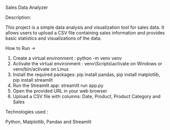 Sales Data Analyzer

Description:

This project is a simple data analysis and visualization tool for sales data. It allows users to upload a CSV file containing sales information and provides basic statistics and visualizations of the data.

How to Run ->

1. Create a virtual environment : python -m venv venv
2. Activate the virtual environment : venv\Scripts\activate on Windows or venv/bin/activate on Linux
3. Install the required packages: pip install pandas,
                                  pip install matplotlib,
                                  pip install streamlit
4. Run the Streamlit app: streamlit run app.py
5. Open the provided URL in your web browser
6. Upload a CSV file with columns: Date, Product, Product Category and Sales

Technologies used :

Python,
Matplotlib,
Pandas and
Streamlit
